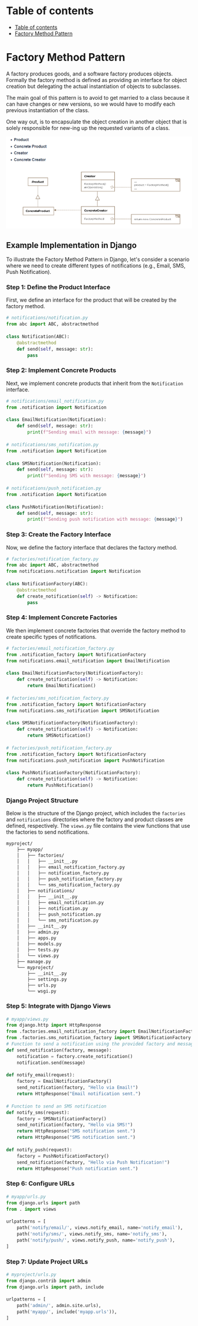 # Table of contents
- [Table of contents](#table-of-contents)
- [Factory Method Pattern](#factory-method-pattern)

# Factory Method Pattern 
A factory produces goods, and a software factory produces objects. Formally the factory method is defined as providing an interface for object creation but delegating the actual instantiation of objects to subclasses. 

The main goal of this pattern is to avoid to get married to a class because it can have changes or new versions, so we would have to modify each previous instantiation of the class. 

One way out, is to encapsulate the object creation in another object that is solely responsible for new-ing up the requested variants of a class. 

![Class Diagram for Factory Method Pattern](images/image4.png)


## Example Implementation in Django

To illustrate the Factory Method Pattern in Django, let's consider a scenario where we need to create different types of notifications (e.g., Email, SMS, Push Notification). 

### Step 1: Define the Product Interface

First, we define an interface for the product that will be created by the factory method.

```python
# notifications/notification.py
from abc import ABC, abstractmethod

class Notification(ABC):
    @abstractmethod
    def send(self, message: str):
        pass
```

### Step 2: Implement Concrete Products

Next, we implement concrete products that inherit from the `Notification` interface.

```python
# notifications/email_notification.py
from .notification import Notification

class EmailNotification(Notification):
    def send(self, message: str):
        print(f"Sending email with message: {message}")

# notifications/sms_notification.py
from .notification import Notification

class SMSNotification(Notification):
    def send(self, message: str):
        print(f"Sending SMS with message: {message}")

# notifications/push_notification.py
from .notification import Notification

class PushNotification(Notification):
    def send(self, message: str):
        print(f"Sending push notification with message: {message}")
```

### Step 3: Create the Factory Interface

Now, we define the factory interface that declares the factory method.

```python
# factories/notification_factory.py
from abc import ABC, abstractmethod
from notifications.notification import Notification

class NotificationFactory(ABC):
    @abstractmethod
    def create_notification(self) -> Notification:
        pass
```

### Step 4: Implement Concrete Factories

We then implement concrete factories that override the factory method to create specific types of notifications.

```python
# factories/email_notification_factory.py
from .notification_factory import NotificationFactory
from notifications.email_notification import EmailNotification

class EmailNotificationFactory(NotificationFactory):
    def create_notification(self) -> Notification:
        return EmailNotification()

# factories/sms_notification_factory.py
from .notification_factory import NotificationFactory
from notifications.sms_notification import SMSNotification

class SMSNotificationFactory(NotificationFactory):
    def create_notification(self) -> Notification:
        return SMSNotification()

# factories/push_notification_factory.py
from .notification_factory import NotificationFactory
from notifications.push_notification import PushNotification

class PushNotificationFactory(NotificationFactory):
    def create_notification(self) -> Notification:
        return PushNotification()
```


### Django Project Structure

Below is the structure of the Django project, which includes the `factories` and `notifications` directories where the factory and product classes are defined, respectively. The `views.py` file contains the view functions that use the factories to send notifications.

```
myproject/
    ├── myapp/
    │   ├── factories/
    │   │   ├── __init__.py
    │   │   ├── email_notification_factory.py
    │   │   ├── notification_factory.py
    │   │   ├── push_notification_factory.py
    │   │   └── sms_notification_factory.py
    │   ├── notifications/
    │   │   ├── __init__.py
    │   │   ├── email_notification.py
    │   │   ├── notification.py
    │   │   ├── push_notification.py
    │   │   └── sms_notification.py
    │   ├── __init__.py
    │   ├── admin.py
    │   ├── apps.py
    │   ├── models.py
    │   ├── tests.py
    │   └── views.py
    ├── manage.py
    └── myproject/
        ├── __init__.py
        ├── settings.py
        ├── urls.py
        └── wsgi.py
```

### Step 5: Integrate with Django Views

```python
# myapp/views.py
from django.http import HttpResponse
from .factories.email_notification_factory import EmailNotificationFactory
from .factories.sms_notification_factory import SMSNotificationFactory
# Function to send a notification using the provided factory and message
def send_notification(factory, message):
    notification = factory.create_notification()
    notification.send(message)

def notify_email(request):
    factory = EmailNotificationFactory()
    send_notification(factory, "Hello via Email!")
    return HttpResponse("Email notification sent.")

# Function to send an SMS notification
def notify_sms(request):
    factory = SMSNotificationFactory()
    send_notification(factory, "Hello via SMS!")
    return HttpResponse("SMS notification sent.")
    return HttpResponse("SMS notification sent.")

def notify_push(request):
    factory = PushNotificationFactory()
    send_notification(factory, "Hello via Push Notification!")
    return HttpResponse("Push notification sent.")
```

### Step 6: Configure URLs

```python
# myapp/urls.py
from django.urls import path
from . import views

urlpatterns = [
    path('notify/email/', views.notify_email, name='notify_email'),
    path('notify/sms/', views.notify_sms, name='notify_sms'),
    path('notify/push/', views.notify_push, name='notify_push'),
]
```

### Step 7: Update Project URLs

```python
# myproject/urls.py
from django.contrib import admin
from django.urls import path, include

urlpatterns = [
    path('admin/', admin.site.urls),
    path('myapp/', include('myapp.urls')),
]
```
